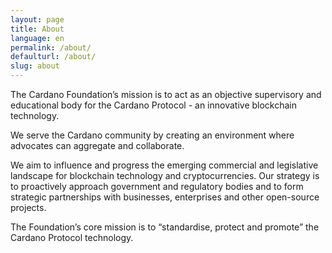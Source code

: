 ```yaml
---
layout: page
title: About
language: en
permalink: /about/
defaulturl: /about/
slug: about
---
```

The Cardano Foundation’s mission is to act as an objective supervisory and educational body for the Cardano Protocol - an innovative blockchain technology. 

We serve the Cardano community by creating an environment where advocates can aggregate and collaborate.

We aim to influence and progress the emerging commercial and legislative landscape for blockchain technology and cryptocurrencies. Our strategy is to proactively approach government and regulatory bodies and to form strategic partnerships with businesses, enterprises and other open-source projects.

The Foundation’s core mission is to “standardise, protect and promote” the Cardano Protocol technology.
